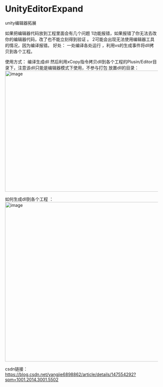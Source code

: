 # UnityEditorExpand
unity编辑器拓展



如果把编辑器代码放到工程里面会有几个问题
1功能报错，如果报错了你无法去改你的编辑器代码，改了也不能立刻得到验证 。
2可能会出现无法使用编辑器工具的情况，因为编译报错。
好处：
一处编译各处运行 ，利用vs的生成事件将dll拷贝到各个工程。

使用方式： 编译生成dll 然后利用xCopy指令拷贝dll到各个工程的Plusin/Editor目录下，注意该dll只能是编辑器模式下使用，不参与打包
放置dll的目录：
<img width="575" height="400" alt="image" src="https://github.com/user-attachments/assets/d2ef3a54-7265-42b9-84e3-875180a6df6b" />

如何生成dll到各个工程 ：
<img width="1570" height="527" alt="image" src="https://github.com/user-attachments/assets/434036db-41d4-4620-a14a-ae8354ec9fb3" />

csdn链接：
https://blog.csdn.net/yangjie6898862/article/details/147554292?spm=1001.2014.3001.5502
